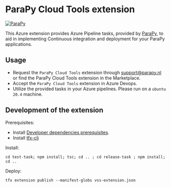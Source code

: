 # ParaPy Cloud Tools extension

<a href="https://parapy.nl" rel="ParaPy">![ParaPy](https://s3-eu-west-1.amazonaws.com/parapy-cache/wp-content/uploads/2016/12/22134017/Logo_margin.png)</a>

This Azure extension provides Azure Pipeline tasks, provided by [ParaPy](https://parapy.nl), to aid in implementing Continuous integration and deployment for your ParaPy applications.

## Usage

- Request the `ParaPy Cloud Tools` extension through [support@parapy.nl](support@parapy.nl) or find the ParaPy Cloud Tools extension in the Marketplace.
- Accept the `ParaPy Cloud Tools` extension in Azure Devops.
- Utilize the provided tasks in your Azure pipelines. Please run on a `ubuntu 20.4` machine.

## Development of the extension

Prerequisites:

- Install [Developer dependencies prerequisites](https://learn.microsoft.com/en-us/azure/devops/extend/develop/add-build-task?view=azure-devops).
- Install [tfx-cli](https://learn.microsoft.com/en-us/azure/devops/extend/develop/add-build-task?view=azure-devops#4-package-your-extension)

Install:

`cd test-task; npm install; tsc; cd .. ; cd release-task ; npm install; cd ..`

Deploy:

`tfx extension publish --manifest-globs vss-extension.json`
